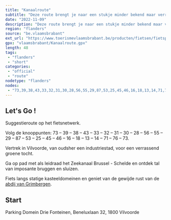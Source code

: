 ```yaml
---
title: "Kanaalroute"
subtitle: "Deze route brengt je naar een stukje minder bekend maar verrassend Vlaanderen"
date: "2022-11-09"
description: "Deze route brengt je naar een stukje minder bekend maar verrassend Vlaanderen. Het Zeekanaal Brussel - Schelde is de leidraad met tal van imposante bruggen en sluizen. Je komt langs groene plekjes, kasteeldomeinen en de gewijde rust van de abdij van Grimbergen."
region: "flanders"
source: "be.vlaamsbrabant"
ext_url: "https://www.toerismevlaamsbrabant.be/producten/fietsen/fietsproducten/kanaalroute/index.html"
gpx: "vlaamsbrabant/Kanaalroute.gpx"
length: 48
tags:
 - "flanders"
 - "short"
categories:
 - "official"
 - "route"
nodetype: "flanders"
nodes:
 - "73,39,38,43,33,32,31,30,28,56,55,29,87,53,25,45,46,16,18,13,14,71,76,73"
---
```


## Let's Go ! 

Suggestieroute op het fietsnetwerk.

Volg de knooppunten: 73 – 39 – 38 – 43 – 33 – 32 – 31 – 30 – 28 – 56 – 55 – 29 – 87 – 53 – 25 – 45 – 46 – 16 – 18 – 13 – 14 – 71 – 76 – 73.

Vertrek in Vilvoorde, van oudsher een industriestad, voor een verrassend groene tocht.

Ga op pad met als leidraad het Zeekanaal Brussel - Schelde en ontdek tal van imposante bruggen en sluizen.

Fiets langs statige kasteeldomeinen en geniet van de gewijde rust van de [abdij van Grimbergen](https://www.toerismevlaamsbrabant.be/producten/fietsen/fietsproducten/kanaalroute/index.html).

## Start

Parking Domein Drie Fonteinen, Beneluxlaan 32, 1800 Vilvoorde
